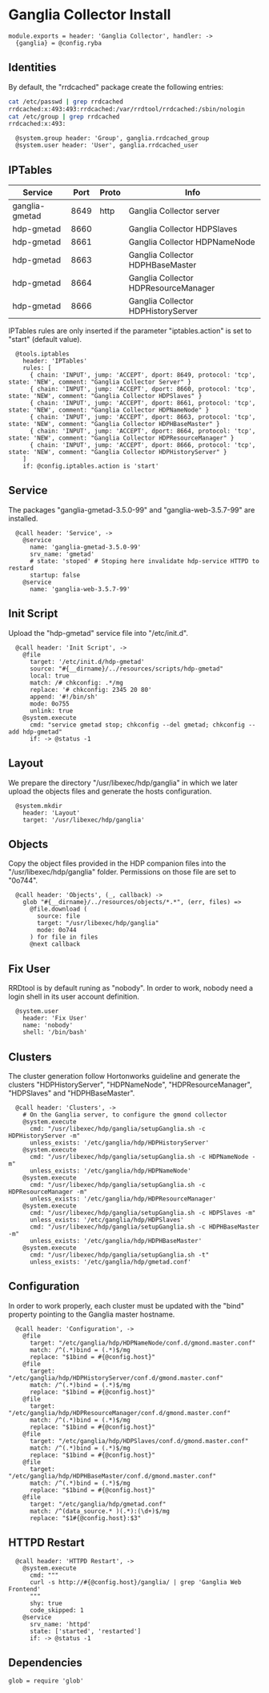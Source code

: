 
# Ganglia Collector Install

    module.exports = header: 'Ganglia Collector', handler: ->
      {ganglia} = @config.ryba

## Identities

By default, the "rrdcached" package create the following entries:

```bash
cat /etc/passwd | grep rrdcached
rrdcached:x:493:493:rrdcached:/var/rrdtool/rrdcached:/sbin/nologin
cat /etc/group | grep rrdcached
rrdcached:x:493:
```

      @system.group header: 'Group', ganglia.rrdcached_group
      @system.user header: 'User', ganglia.rrdcached_user

## IPTables

| Service        | Port | Proto | Info                                 |
|----------------|------|-------|--------------------------------------|
| ganglia-gmetad | 8649 | http  | Ganglia Collector server             |
| hdp-gmetad     | 8660 |       | Ganglia Collector HDPSlaves          |
| hdp-gmetad     | 8661 |       | Ganglia Collector HDPNameNode        |
| hdp-gmetad     | 8663 |       | Ganglia Collector HDPHBaseMaster     |
| hdp-gmetad     | 8664 |       | Ganglia Collector HDPResourceManager |
| hdp-gmetad     | 8666 |       | Ganglia Collector HDPHistoryServer   |

IPTables rules are only inserted if the parameter "iptables.action" is set to
"start" (default value).

      @tools.iptables
        header: 'IPTables'
        rules: [
          { chain: 'INPUT', jump: 'ACCEPT', dport: 8649, protocol: 'tcp', state: 'NEW', comment: "Ganglia Collector Server" }
          { chain: 'INPUT', jump: 'ACCEPT', dport: 8660, protocol: 'tcp', state: 'NEW', comment: "Ganglia Collector HDPSlaves" }
          { chain: 'INPUT', jump: 'ACCEPT', dport: 8661, protocol: 'tcp', state: 'NEW', comment: "Ganglia Collector HDPNameNode" }
          { chain: 'INPUT', jump: 'ACCEPT', dport: 8663, protocol: 'tcp', state: 'NEW', comment: "Ganglia Collector HDPHBaseMaster" }
          { chain: 'INPUT', jump: 'ACCEPT', dport: 8664, protocol: 'tcp', state: 'NEW', comment: "Ganglia Collector HDPResourceManager" }
          { chain: 'INPUT', jump: 'ACCEPT', dport: 8666, protocol: 'tcp', state: 'NEW', comment: "Ganglia Collector HDPHistoryServer" }
        ]
        if: @config.iptables.action is 'start'

## Service

The packages "ganglia-gmetad-3.5.0-99" and "ganglia-web-3.5.7-99" are installed.

      @call header: 'Service', ->
        @service
          name: 'ganglia-gmetad-3.5.0-99'
          srv_name: 'gmetad'
          # state: 'stoped' # Stoping here invalidate hdp-service HTTPD to restard
          startup: false
        @service
          name: 'ganglia-web-3.5.7-99'

## Init Script

Upload the "hdp-gmetad" service file into "/etc/init.d".

      @call header: 'Init Script', ->
        @file
          target: '/etc/init.d/hdp-gmetad'
          source: "#{__dirname}/../resources/scripts/hdp-gmetad"
          local: true
          match: /# chkconfig: .*/mg
          replace: '# chkconfig: 2345 20 80'
          append: '#!/bin/sh'
          mode: 0o755
          unlink: true
        @system.execute
          cmd: "service gmetad stop; chkconfig --del gmetad; chkconfig --add hdp-gmetad"
          if: -> @status -1

## Layout

We prepare the directory "/usr/libexec/hdp/ganglia" in which we later upload
the objects files and generate the hosts configuration.

      @system.mkdir
        header: 'Layout'
        target: '/usr/libexec/hdp/ganglia'

## Objects

Copy the object files provided in the HDP companion files into the
"/usr/libexec/hdp/ganglia" folder. Permissions on those file are set to "0o744".

      @call header: 'Objects', (_, callback) ->
        glob "#{__dirname}/../resources/objects/*.*", (err, files) =>
          @file.download (
            source: file
            target: "/usr/libexec/hdp/ganglia"
            mode: 0o744
          ) for file in files
          @next callback

## Fix User

RRDtool is by default runing as "nobody". In order to work, nobody need a login shell
in its user account definition.

      @system.user
        header: 'Fix User'
        name: 'nobody'
        shell: '/bin/bash'

## Clusters

The cluster generation follow Hortonworks guideline and generate the clusters
"HDPHistoryServer", "HDPNameNode", "HDPResourceManager", "HDPSlaves" and "HDPHBaseMaster".

      @call header: 'Clusters', ->
        # On the Ganglia server, to configure the gmond collector
        @system.execute
          cmd: "/usr/libexec/hdp/ganglia/setupGanglia.sh -c HDPHistoryServer -m"
          unless_exists: '/etc/ganglia/hdp/HDPHistoryServer'
        @system.execute
          cmd: "/usr/libexec/hdp/ganglia/setupGanglia.sh -c HDPNameNode -m"
          unless_exists: '/etc/ganglia/hdp/HDPNameNode'
        @system.execute
          cmd: "/usr/libexec/hdp/ganglia/setupGanglia.sh -c HDPResourceManager -m"
          unless_exists: '/etc/ganglia/hdp/HDPResourceManager'
        @system.execute
          cmd: "/usr/libexec/hdp/ganglia/setupGanglia.sh -c HDPSlaves -m"
          unless_exists: '/etc/ganglia/hdp/HDPSlaves'
          cmd: "/usr/libexec/hdp/ganglia/setupGanglia.sh -c HDPHBaseMaster -m"
          unless_exists: '/etc/ganglia/hdp/HDPHBaseMaster'
        @system.execute
          cmd: "/usr/libexec/hdp/ganglia/setupGanglia.sh -t"
          unless_exists: '/etc/ganglia/hdp/gmetad.conf'

## Configuration

In order to work properly, each cluster must be updated with the "bind" property
pointing to the Ganglia master hostname.

      @call header: 'Configuration', ->
        @file
          target: "/etc/ganglia/hdp/HDPNameNode/conf.d/gmond.master.conf"
          match: /^(.*)bind = (.*)$/mg
          replace: "$1bind = #{@config.host}"
        @file
          target: "/etc/ganglia/hdp/HDPHistoryServer/conf.d/gmond.master.conf"
          match: /^(.*)bind = (.*)$/mg
          replace: "$1bind = #{@config.host}"
        @file
          target: "/etc/ganglia/hdp/HDPResourceManager/conf.d/gmond.master.conf"
          match: /^(.*)bind = (.*)$/mg
          replace: "$1bind = #{@config.host}"
        @file
          target: "/etc/ganglia/hdp/HDPSlaves/conf.d/gmond.master.conf"
          match: /^(.*)bind = (.*)$/mg
          replace: "$1bind = #{@config.host}"
        @file
          target: "/etc/ganglia/hdp/HDPHBaseMaster/conf.d/gmond.master.conf"
          match: /^(.*)bind = (.*)$/mg
          replace: "$1bind = #{@config.host}"
        @file
          target: "/etc/ganglia/hdp/gmetad.conf"
          match: /^(data_source.* )(.*):(\d+)$/mg
          replace: "$1#{@config.host}:$3"

## HTTPD Restart

      @call header: 'HTTPD Restart', ->
        @system.execute
          cmd: """
          curl -s http://#{@config.host}/ganglia/ | grep 'Ganglia Web Frontend'
          """
          shy: true
          code_skipped: 1
        @service
          srv_name: 'httpd'
          state: ['started', 'restarted']
          if: -> @status -1

## Dependencies

    glob = require 'glob'
